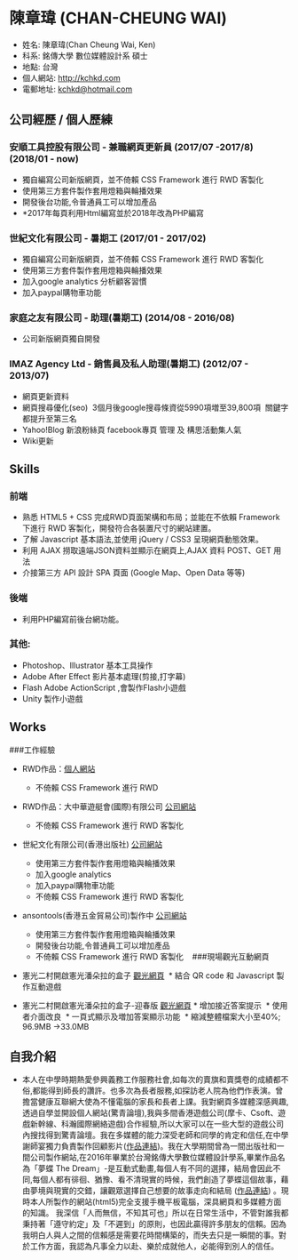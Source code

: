 # 陳章瑋 (CHAN-CHEUNG WAI)

* 姓名: 陳章瑋(Chan Cheung Wai, Ken)
* 科系: 銘傳大學 數位媒體設計系 碩士
* 地點: 台灣
* 個人網站: http://kchkd.com
* 電郵地址: kchkd@hotmail.com

## 公司經歷 / 個人歷練

### 安順工具控股有限公司 - 兼職網頁更新員 (2017/07 -2017/8)(2018/01 - now)
* 獨自編寫公司新版網頁，並不倚賴 CSS Framework 進行 RWD 客製化
* 使用第三方套件製作套用燈箱與輪播效果
* 開發後台功能,令普通員工可以增加產品
* *2017年每頁利用Html編寫並於2018年改為PHP編寫

### 世紀文化有限公司 - 暑期工 (2017/01 - 2017/02)
* 獨自編寫公司新版網頁，並不倚賴 CSS Framework 進行 RWD 客製化
* 使用第三方套件製作套用燈箱與輪播效果
* 加入google analytics 分析顧客習慣
* 加入paypal購物車功能
  
### 家庭之友有限公司 - 助理(暑期工) (2014/08 - 2016/08)
* 公司新版網頁獨自開發

###  IMAZ Agency Ltd - 銷售員及私人助理(暑期工) (2012/07 - 2013/07)
* 網頁更新資料
* 網頁搜尋優化(seo)
  3個月後google搜尋條資從5990項増至39,800項
  關鍵字都提升至第三名
* Yahoo!Blog 新浪粉絲頁 facebook專頁 管理 及 構思活動集人氣
* Wiki更新

## Skills

### 前端

* 熟悉 HTML5 + CSS 完成RWD頁面架構和布局；並能在不依賴 Framework 下進行 RWD 客製化，開發符合各裝置尺寸的網站建置。
* 了解 Javascript 基本語法,並使用 jQuery / CSS3 呈現網頁動態效果。
* 利用 AJAX 撈取遠端JSON資料並顯示在網頁上,AJAX 資料 POST、GET 用法
* 介接第三方 API 設計 SPA 頁面 (Google Map、Open Data 等等)

### 後端
* 利用PHP編寫前後台網功能。

### 其他:
* Photoshop、Illustrator 基本工具操作
* Adobe After Effect 影片基本處理(剪接,打字幕)
* Flash Adobe ActionScript ,會製作Flash小遊戲
* Unity 製作小遊戲
## Works

  ###工作經驗
- RWD作品：<a href="http://kchkd.com" target="_blank">個人網站</a>
  * 不倚賴 CSS Framework 進行 RWD 
- RWD作品：大中華遊艇會(國際)有限公司 <a href="http://www.gcyclub.com/index.html" target="_blank">公司網站</a>
  * 不倚賴 CSS Framework 進行 RWD 客製化
- 世紀文化有限公司(香港出版社) <a href="http://www.whitecatblackcat.org" target="_blank">公司網站</a>
  * 使用第三方套件製作套用燈箱與輪播效果
  * 加入google analytics
  * 加入paypal購物車功能
  * 不倚賴 CSS Framework 進行 RWD 客製化
- ansontools(香港五金貿易公司)製作中 <a href="http://kchkd.com/anson/php" target="_blank">公司網站</a>
  * 使用第三方套件製作套用燈箱與輪播效果
  * 開發後台功能,令普通員工可以增加產品
  * 不倚賴 CSS Framework 進行 RWD 客製化
  
  ###現場觀光互動網頁
- 憲光二村開啟憲光潘朵拉的盒子  <a href="http://kchkd.com/s2/game/" target="_blank">觀光網頁</a>
  * 結合 QR code 和 Javascript 製作互動遊戲
  
- 憲光二村開啟憲光潘朵拉的盒子-迎春版 <a href="http://kchkd.com/s2/game2/" target="_blank">觀光網頁</a>
  * 增加接近答案提示
  * 使用者介面改良
  * 一頁式顯示及増加答案顯示功能
  * 縮減整體檔案大小至40%; 96.9MB ->33.0MB
  
## 自我介紹

* 本人在中學時期熱愛參興義務工作服務社會,如每次的賣旗和賣獎卷的成績都不俗,都能得到師長的讚許。也多次為長者服務,如探訪老人院為他們作表演。曾擔當健康互聯網大使為不懂電腦的家長和長者上課。我對網頁多媒體深感興趣,透過自學並開設個人網站(驚青論壇),我與多間香港遊戲公司(摩卡、Csoft、遊戲新幹線、科瀚國際網絡遊戲)合作經驗,所以大家可以在一些大型的遊戲公司內搜找得到驚青論壇。我在多媒體的能力深受老師和同學的肯定和信任,在中學謝師宴獨力負責製作回顧影片(<a href="https://www.youtube.com/watch?v=s2vmSVf-qKo" target="_blank">作品連結</a>)。我在大學期間曾為一間出版社和一間公司製作網站,在2016年畢業於台灣銘傳大學數位媒體設計學系,畢業作品名為「夢蝶 The Dream」-是互動式動畫,每個人有不同的選擇，結局會因此不同,每個人都有徘徊、猶豫、看不清現實的時候，我們創造了夢蝶這個故事，藉由夢境與現實的交錯，讓觀眾選擇自己想要的故事走向和結局 (<a href="https://www.youtube.com/watch?v=_2Ul-t7tng4" target="_blank">作品連結</a>) 。現時本人所製作的網站(html5)完全支援手機平板電腦，深具網頁和多媒體方面的知識。
我深信「人而無信，不知其可也」所以在日常生活中，不管對誰我都秉持著「遵守約定」及「不遲到」的原則，也因此贏得許多朋友的信賴。因為我明白人與人之間的信賴感是需要花時間構築的，而失去只是一瞬間的事。對於工作方面，我認為凡事全力以赴、樂於成就他人，必能得到別人的信任。






